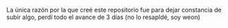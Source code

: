 La única razón por la que creé este repositorio fue para dejar constancia de subir algo, perdí todo el avance de 3 días (no lo resapldé, soy weon)
